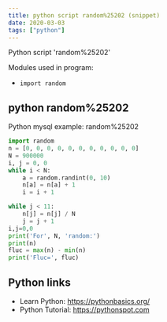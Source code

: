 ```yaml
---
title: python script random%25202 (snippet)
date: 2020-03-03
tags: ["python"]
---
```

Python script 'random%25202'


Modules used in program: 
* `import random`

## python random%25202

Python mysql example: random%25202

```python
import random
n = [0, 0, 0, 0, 0, 0, 0, 0, 0, 0, 0]
N = 900000
i, j = 0, 0
while i < N:
    a = random.randint(0, 10)
    n[a] = n[a] + 1
    i = i + 1

while j < 11:
    n[j] = n[j] / N
    j = j + 1
i,j=0,0
print('For', N, 'random:')
print(n)
fluc = max(n) - min(n)
print('Fluc=', fluc)


```

## Python links

- Learn Python: https://pythonbasics.org/
- Python Tutorial: https://pythonspot.com
